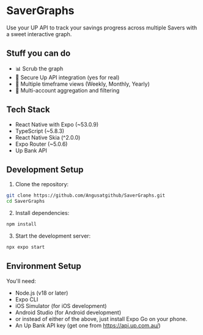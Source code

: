 # SaverGraphs

Use your UP API to track your savings progress across multiple Savers with a sweet interactive graph.

## Stuff you can do

- 📊 Scrub the graph
- 🔐 Secure Up API integration (yes for real)
- 📅 Multiple timeframe views (Weekly, Monthly, Yearly)
- 🏦 Multi-account aggregation and filtering

## Tech Stack

- React Native with Expo (~53.0.9)
- TypeScript (~5.8.3)
- React Native Skia (^2.0.0)
- Expo Router (~5.0.6)
- Up Bank API

## Development Setup

1. Clone the repository:
```bash
git clone https://github.com/Angusatgithub/SaverGraphs.git
cd SaverGraphs
```

2. Install dependencies:
```bash
npm install
```

3. Start the development server:
```bash
npx expo start
```

## Environment Setup

You'll need:
- Node.js (v18 or later)
- Expo CLI
- iOS Simulator (for iOS development)
- Android Studio (for Android development)
- or instead of either of the above, just install Expo Go on your phone.
- An Up Bank API key (get one from https://api.up.com.au/)
